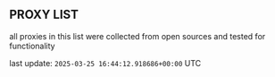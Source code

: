 ## PROXY LIST

all proxies in this list were collected from open sources and tested for functionality

last update: `2025-03-25 16:44:12.918686+00:00` UTC